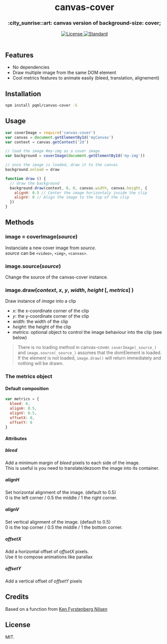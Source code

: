 <h1 align="center">canvas-cover</h1>
<h3 align="center">:city_sunrise::art: canvas version of background-size: cover;</h3>

<div align="center">
  <!-- License -->
  <a href="https://raw.githubusercontent.com/pqml/kool-shell/master/LICENSE">
    <img src="https://img.shields.io/badge/license-MIT-blue.svg?style=flat-square" alt="License" />
  </a>
  <!-- Standard -->
  <a href="http://standardjs.com/">
    <img src="https://img.shields.io/badge/code%20style-standard-brightgreen.svg?style=flat-square" alt="Standard" />
  </a>
</div>

<br>

## Features

- No dependencies
- Draw multiple image from the same DOM element
- Cool metrics features to animate easily (bleed, translation, alignement)

## Installation

```sh
npm install pqml/canvas-cover -S
```

## Usage

```javascript
var coverImage = require('canvas-cover')
var canvas = document.getElementById('myCanvas')
var context = canvas.getContext('2d')

// load the image #my-img as a cover image
var background = coverImage(document.getElementById('my-img'))

// once the image is loaded, draw it to the canvas
background.onload = draw

function draw () {
  // draw the background
  background.draw(context, 0, 0, canvas.width, canvas.height, {
    alignH: 0.5 // Center the image horizontaly inside the clip
    alignV: 0 // Align the image to the top of the clip
  })
}
```

## Methods

### image = coverImage(_source_)
Instanciate a new cover image from _source_.<br>
_source_ can be `<video>`, `<img>`, `<canvas>`.

### image.source(_source_)
Change the source of the canvas-cover instance.

### image.draw(_context_, _x_, _y_, _width_, _height_ [, _metrics_] )
Draw instance of _image_ into a clip
<br>
* _x_: the x-coordinate corner of the clip
* _y_: the y-coordinate corner of the clip
* _width_: the width of the clip
* _height_: the height of the clip
* _metrics_: optional object to control the image behaviour into the clip (see below)

> There is no loading method in canvas-cover. `coverImage(_source_)` and `image.source(_source_)` assumes that the domElement is loaded. If the element is not loaded, `image.draw()` will return immediately and nothing will be drawn.

### The metrics object

#### Default composition
```javascript
var metrics = {
  bleed: 0,
  alignH: 0.5,
  alignV: 0.5,
  offsetX: 0,
  offsetY: 0
}
```
#### Attributes
##### bleed
Add a minimum margin of _bleed_ pixels to each side of the image. <br>
This is useful is you need to translate/dezoom the image into its container.

##### alignH
Set horizontal alignment of the image. (default to 0.5)<br>
0 is the left corner / 0.5 the middle / 1 the right corner.

##### alignV
Set vertical alignment of the image. (default to 0.5)<br>
0 is the top corner / 0.5 the middle / 1 the bottom corner.

##### offsetX
Add a horizontal offset of _offsetX_ pixels.<br>
Use it to compose animations like parallax

##### offsetY
Add a vertical offset of _offsetY_ pixels

## Credits
Based on a function from [Ken Fyrstenberg Nilsen](http://stackoverflow.com/a/21961894)

## License
MIT.
